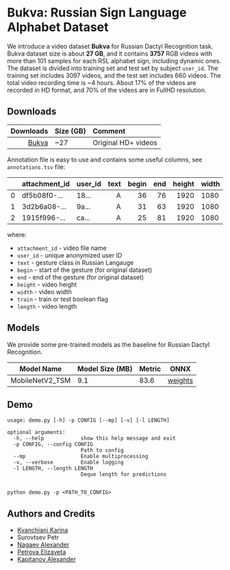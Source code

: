 # Bukva: Russian Sign Language Alphabet Dataset

We introduce a video dataset **Bukva** for Russian Dactyl Recognition task. Bukva dataset size is about **27 GB**, and it contains **3757** RGB videos with more than 101 samples for each RSL alphabet sign, including dynamic ones. The dataset is divided into training set and test set by subject `user_id`. The training set includes 3097 videos, and the test set includes 660 videos. The total video recording time is ~4 hours. About 17% of the videos are recorded in HD format, and 70% of the videos are in FullHD resolution.

## Downloads
|                                                                                               Downloads | Size (GB) | Comment                                                              |
|--------------------------------------------------------------------------------------------------------:|:----------|:---------------------------------------------------------------------|
|[Bukva](https://n-ws-620xz-pd11.s3pd11.sbercloud.ru/b-ws-620xz-pd11-jux/bukva/bukva.zip) | ~27       | Original HD+ videos                     |

Annotation file is easy to use and contains some useful columns, see `annotations.tsv` file:

|    | attachment_id | user_id | text | begin | end |  height  | width   | train | length |
|---:|:--------------|:--------|------:|-------:|-------:|-------:|:--------|:------|:----|
|  0 | df5b08f0-...  | 18...   |  А |   36 |     76 | 1920 | 1080    | False    | 150  |
|  1 | 3d2b6a08-...  | 9a...   |  А |   31 |     63 |   1920 | 1080   | True    | 78  |
|  2 | 1915f996-...  | ca...   |  А |   25 |     81 |  1920 | 1080   | True    | 98  |

where:
- `attachment_id` - video file name
- `user_id` - unique anonymized user ID
- `text` - gesture class in Russian Langauge
- `begin` - start of the gesture (for original dataset)
- `end` - end of the gesture (for original dataset)
- `height` - video height
- `width` - video width
- `train` - train or test boolean flag
- `length` - video length


## Models
We provide some pre-trained models as the baseline for Russian Dactyl Recognition.


| Model Name        | Model Size (MB) | Metric | ONNX|
|-------------------|-----------------|--------|-----|
| MobileNetV2_TSM | 9.1          | 83.6  | [weights](https://n-ws-620xz-pd11.s3pd11.sbercloud.ru/b-ws-620xz-pd11-jux/bukva/models/MobileNetV2_TSM.onnx)|

## Demo
```console
usage: demo.py [-h] -p CONFIG [--mp] [-v] [-l LENGTH]

optional arguments:
  -h, --help            show this help message and exit
  -p CONFIG, --config CONFIG
                        Path to config
  --mp                  Enable multiprocessing
  -v, --verbose         Enable logging
  -l LENGTH, --length LENGTH
                        Deque length for predictions


python demo.py -p <PATH_TO_CONFIG>
```

## Authors and Credits
- [Kvanchiani Karina](https://www.linkedin.com/in/kvanchiani)
- Surovtsev Petr
- [Nagaev Alexander](https://www.linkedin.com/in/nagadit/)
- [Petrova Elizaveta](https://www.linkedin.com/in/elizaveta-petrova-248135263/)
- [Kapitanov Alexander](https://www.linkedin.com/in/hukenovs)
